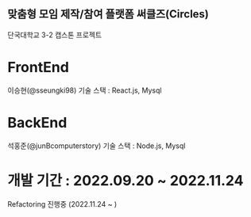 ## 맞춤형 모임 제작/참여 플랫폼 써클즈(Circles)
단국대학교 3-2 캡스톤 프로젝트

# FrontEnd
이승현(@sseungki98)
기술 스택 : React.js, Mysql

# BackEnd
석홍준(@junBcomputerstory)
기술 스택 : Node.js, Mysql

# 개발 기간 : 2022.09.20 ~ 2022.11.24
Refactoring 진행중 (2022.11.24 ~ )
